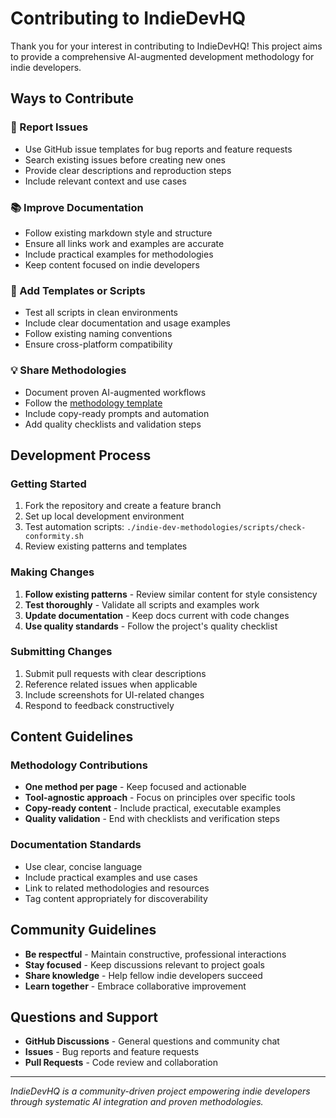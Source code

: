 # Contributing to IndieDevHQ

Thank you for your interest in contributing to IndieDevHQ! This project aims to provide a comprehensive AI-augmented development methodology for indie developers.

## Ways to Contribute

### 🐛 Report Issues
- Use GitHub issue templates for bug reports and feature requests
- Search existing issues before creating new ones
- Provide clear descriptions and reproduction steps
- Include relevant context and use cases

### 📚 Improve Documentation
- Follow existing markdown style and structure
- Ensure all links work and examples are accurate
- Include practical examples for methodologies
- Keep content focused on indie developers

### 🔧 Add Templates or Scripts
- Test all scripts in clean environments
- Include clear documentation and usage examples
- Follow existing naming conventions
- Ensure cross-platform compatibility

### 💡 Share Methodologies
- Document proven AI-augmented workflows
- Follow the [methodology template](methodologies/methodology-template.md)
- Include copy-ready prompts and automation
- Add quality checklists and validation steps

## Development Process

### Getting Started
1. Fork the repository and create a feature branch
2. Set up local development environment
3. Test automation scripts: `./indie-dev-methodologies/scripts/check-conformity.sh`
4. Review existing patterns and templates

### Making Changes
1. **Follow existing patterns** - Review similar content for style consistency
2. **Test thoroughly** - Validate all scripts and examples work
3. **Update documentation** - Keep docs current with code changes
4. **Use quality standards** - Follow the project's quality checklist

### Submitting Changes
1. Submit pull requests with clear descriptions
2. Reference related issues when applicable
3. Include screenshots for UI-related changes
4. Respond to feedback constructively

## Content Guidelines

### Methodology Contributions
- **One method per page** - Keep focused and actionable
- **Tool-agnostic approach** - Focus on principles over specific tools
- **Copy-ready content** - Include practical, executable examples
- **Quality validation** - End with checklists and verification steps

### Documentation Standards
- Use clear, concise language
- Include practical examples and use cases
- Link to related methodologies and resources
- Tag content appropriately for discoverability

## Community Guidelines

- **Be respectful** - Maintain constructive, professional interactions
- **Stay focused** - Keep discussions relevant to project goals
- **Share knowledge** - Help fellow indie developers succeed
- **Learn together** - Embrace collaborative improvement

## Questions and Support

- **GitHub Discussions** - General questions and community chat
- **Issues** - Bug reports and feature requests
- **Pull Requests** - Code review and collaboration

---

*IndieDevHQ is a community-driven project empowering indie developers through systematic AI integration and proven methodologies.*